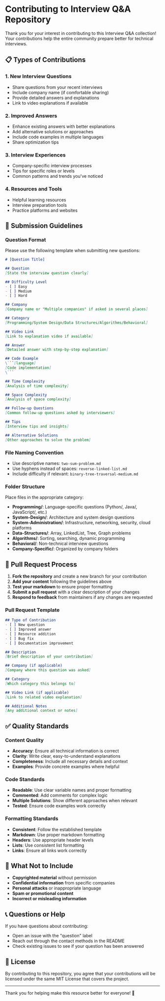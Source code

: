 # Contributing to Interview Q&A Repository

Thank you for your interest in contributing to this Interview Q&A collection! Your contributions help the entire community prepare better for technical interviews.

## 📋 Types of Contributions

### 1. New Interview Questions
- Share questions from your recent interviews
- Include company name (if comfortable sharing)
- Provide detailed answers and explanations
- Link to video explanations if available

### 2. Improved Answers
- Enhance existing answers with better explanations
- Add alternative solutions or approaches
- Include code examples in multiple languages
- Share optimization tips

### 3. Interview Experiences
- Company-specific interview processes
- Tips for specific roles or levels
- Common patterns and trends you've noticed

### 4. Resources and Tools
- Helpful learning resources
- Interview preparation tools
- Practice platforms and websites

## 📝 Submission Guidelines

### Question Format
Please use the following template when submitting new questions:

```markdown
# [Question Title]

## Question
[State the interview question clearly]

## Difficulty Level
- [ ] Easy
- [ ] Medium
- [ ] Hard

## Company
[Company name or "Multiple companies" if asked in several places]

## Category
[Programming/System Design/Data Structures/Algorithms/Behavioral]

## Video Link
[Link to explanation video if available]

## Answer
[Detailed answer with step-by-step explanation]

## Code Example
\```[language]
[Code implementation]
\```

## Time Complexity
[Analysis of time complexity]

## Space Complexity
[Analysis of space complexity]

## Follow-up Questions
[Common follow-up questions asked by interviewers]

## Tips
[Interview tips and insights]

## Alternative Solutions
[Other approaches to solve the problem]
```

### File Naming Convention
- Use descriptive names: `two-sum-problem.md`
- Use hyphens instead of spaces: `reverse-linked-list.md`
- Include difficulty if relevant: `binary-tree-traversal-medium.md`

### Folder Structure
Place files in the appropriate category:
- **Programming/**: Language-specific questions (Python/, Java/, JavaScript/, etc.)
- **System-Design/**: Architecture and system design questions
- **System-Administration/**: Infrastructure, networking, security, cloud platforms
- **Data-Structures/**: Array, LinkedList, Tree, Graph problems
- **Algorithms/**: Sorting, searching, dynamic programming
- **Behavioral/**: Non-technical interview questions
- **Company-Specific/**: Organized by company folders

## 🔄 Pull Request Process

1. **Fork the repository** and create a new branch for your contribution
2. **Add your content** following the guidelines above
3. **Test your markdown** to ensure proper formatting
4. **Submit a pull request** with a clear description of your changes
5. **Respond to feedback** from maintainers if any changes are requested

### Pull Request Template
```markdown
## Type of Contribution
- [ ] New question
- [ ] Improved answer
- [ ] Resource addition
- [ ] Bug fix
- [ ] Documentation improvement

## Description
[Brief description of your contribution]

## Company (if applicable)
[Company where this question was asked]

## Category
[Which category this belongs to]

## Video Link (if applicable)
[Link to related video explanation]

## Additional Notes
[Any additional context or notes]
```

## ✅ Quality Standards

### Content Quality
- **Accuracy**: Ensure all technical information is correct
- **Clarity**: Write clear, easy-to-understand explanations
- **Completeness**: Include all necessary details and context
- **Examples**: Provide concrete examples where helpful

### Code Standards
- **Readable**: Use clear variable names and proper formatting
- **Commented**: Add comments for complex logic
- **Multiple Solutions**: Show different approaches when relevant
- **Tested**: Ensure code examples work correctly

### Formatting Standards
- **Consistent**: Follow the established template
- **Markdown**: Use proper markdown formatting
- **Headers**: Use appropriate header levels
- **Lists**: Use consistent list formatting
- **Links**: Ensure all links work correctly

## 🚫 What Not to Include

- **Copyrighted material** without permission
- **Confidential information** from specific companies
- **Personal attacks** or inappropriate language
- **Spam or promotional content**
- **Incorrect or misleading information**

## 📞 Questions or Help

If you have questions about contributing:
- Open an issue with the "question" label
- Reach out through the contact methods in the README
- Check existing issues to see if your question has been answered

## 📄 License

By contributing to this repository, you agree that your contributions will be licensed under the same MIT License that covers the project.

---

Thank you for helping make this resource better for everyone! 🙏
